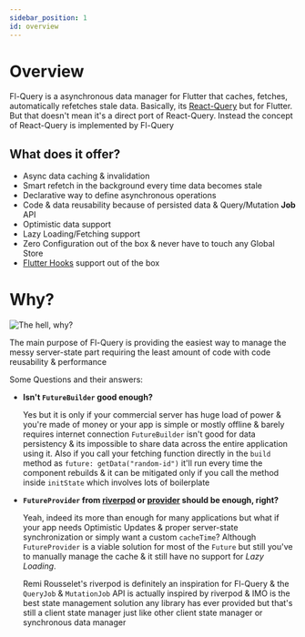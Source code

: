 ```yaml
---
sidebar_position: 1
id: overview
---
```


# Overview

Fl-Query is a asynchronous data manager for Flutter that caches, fetches, automatically refetches stale data. Basically, its [React-Query](https://react-query.tanstack.com/) but for Flutter. But that doesn't mean it's a direct port of React-Query. Instead the concept of React-Query is implemented by Fl-Query

## What does it offer?

- Async data caching & invalidation
- Smart refetch in the background every time data becomes stale
- Declarative way to define asynchronous operations
- Code & data reusability because of persisted data & Query/Mutation **Job** API
- Optimistic data support
- Lazy Loading/Fetching support
- Zero Configuration out of the box & never have to touch any Global Store
- [Flutter Hooks](https://pub.dev/packages/flutter_hooks) support out of the box

# Why?
![The hell, why?](https://media.giphy.com/media/1M9fmo1WAFVK0/giphy.gif)

The main purpose of Fl-Query is providing the easiest way to manage the messy server-state part requiring the least amount of code with code reusability & performance

Some Questions and their answers:
- **Isn't `FutureBuilder` good enough?**
  
  Yes but it is only if your commercial server has huge load of power & you're made of money or your app is simple or mostly offline & barely requires internet connection
  `FutureBuilder` isn't good for data persistency & its impossible to share data across the entire application using it. Also if you call your fetching function directly in the `build` method as `future: getData("random-id")` it'll run every time the component rebuilds & it can be mitigated only if you call the method inside `initState` which involves lots of boilerplate

- **`FutureProvider` from [riverpod](https://riverpod.dev/) or [provider](https://github.com/rrousselGit/provider) should be enough, right?**
  
  Yeah, indeed its more than enough for many applications but what if your app needs Optimistic Updates & proper server-state synchronization or simply want a custom `cacheTime`? Although `FutureProvider` is a viable solution for most of the `Future` but still you've to manually manage the cache & it still have no support for _Lazy Loading_.
  
  Remi Rousselet's riverpod is definitely an inspiration for Fl-Query & the `QueryJob` & `MutationJob` API is actually inspired by riverpod & IMO is the best state management solution any library has ever provided but that's still a client state manager just like other client state manager or synchronous data manager
